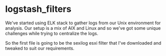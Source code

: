 # logstash_filters
We've started using ELK stack to gather logs from our Unix environment for analysis. Our setup is a mix of AIX and Linux and so we've got
some unique challenges while trying to centralize the logs.

So the first file is going to be the sexilog esxi filter that I've downloaded and tweaked to suit our requirements.
